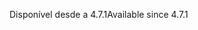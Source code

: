 <span data-ttu-id="43c81-101">Disponível desde a 4.7.1</span><span class="sxs-lookup"><span data-stu-id="43c81-101">Available since 4.7.1</span></span>